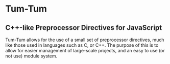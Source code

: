 # Tum-Tum
## C++-like Preprocessor Directives for JavaScript

Tum-Tum allows for the use of a small set of preprocessor directives, much like those used in languages such as C, or C++.
The purpose of this is to allow for easier management of large-scale projects, and an easy to use (or not use) module system.